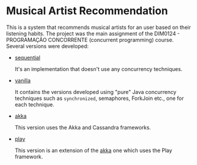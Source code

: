 # Musical Artist Recommendation

This is a system that recommends musical artists for an user based on their listening habits. The project was the main assignment of the DIM0124 - PROGRAMAÇÃO CONCORRENTE (concurrent programming) course. Several versions were developed:

- [sequential](sequential/)

	It's an implementation that doesn't use any concurrency techniques.
- [vanilla](vanilla/)

	It contains the versions developed using "pure" Java concurrency techniques such as `synchronized`, semaphores, ForkJoin etc., one for each technique.
- [akka](akka/)

	This version uses the Akka and Cassandra frameworks.
- [play](play/)

	This version is an extension of the [akka](akka/) one which uses the Play framework.
